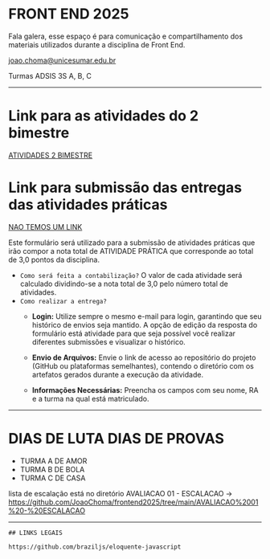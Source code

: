 # FRONT END 2025

Fala galera, esse espaço é para comunicação e compartilhamento dos materiais utilizados durante a disciplina de Front End.

joao.choma@unicesumar.edu.br

Turmas ADSIS 3S A, B, C

---

# Link para as atividades do 2 bimestre

[ATIVIDADES 2 BIMESTRE](https://github.com/JoaoChoma/frontend2025/tree/main/ATIVIDADES/2%20BIMESTRE)

# Link para submissão das entregas das atividades práticas

[NAO TEMOS UM LINK](https://www.pudim.com.br/)


Este formulário será utilizado para a submissão de atividades práticas que irão compor a nota total de ATIVIDADE PRÁTICA que corresponde ao total de 3,0 pontos da disciplina.

- `Como será feita a contabilização?`
    O valor de cada atividade será calculado dividindo-se a nota total de 3,0 pelo número total de atividades.
- `Como realizar a entrega?`
    - __Login:__ Utilize sempre o mesmo e-mail para login, garantindo que seu histórico de envios seja mantido. A opção de edição da resposta do formulário está atividade para que seja possível você realizar diferentes submissões e visualizar o histórico.

    - __Envio de Arquivos:__ Envie o link de acesso ao repositório do projeto (GitHub ou plataformas semelhantes), contendo o diretório com os artefatos gerados durante a execução da atividade.

    - __Informações Necessárias:__ Preencha os campos com seu nome, RA e a turma na qual está matriculado.

----

# DIAS DE LUTA DIAS DE PROVAS

- TURMA A DE AMOR
- TURMA B DE BOLA
- TURMA C DE CASA

lista de escalação está no diretório AVALIACAO 01 - ESCALACAO -> https://github.com/JoaoChoma/frontend2025/tree/main/AVALIACAO%2001%20-%20ESCALACAO

---

    
    ## LINKS LEGAIS

    https://github.com/braziljs/eloquente-javascript